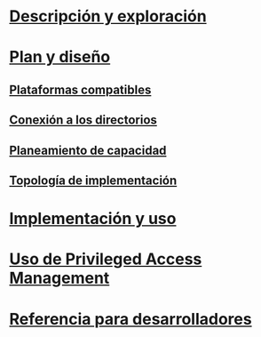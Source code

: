 # [Descripción y exploración](/microsoft-identity-manager/understand-explore/microsoft-identity-manager-2016)
# [Plan y diseño](/microsoft-identity-manager/plan-design/microsoft-identity-manager-2016-supported-platforms)
## [Plataformas compatibles](microsoft-identity-manager-2016-supported-platforms.md)
## [Conexión a los directorios](supported-management-agents.md)
## [Planeamiento de capacidad](capacity-planning-guide.md)
## [Topología de implementación](topology-considerations.md)
# [Implementación y uso](/microsoft-identity-manager/deploy-use/microsoft-identity-manager-deploy)
# [Uso de Privileged Access Management](/microsoft-identity-manager/pam/privileged-identity-management-for-active-directory-domain-services)
# [Referencia para desarrolladores](/microsoft-identity-manager/reference/microsoft-identity-manager-2016-developer-reference)


<!--HONumber=Jul16_HO3-->



